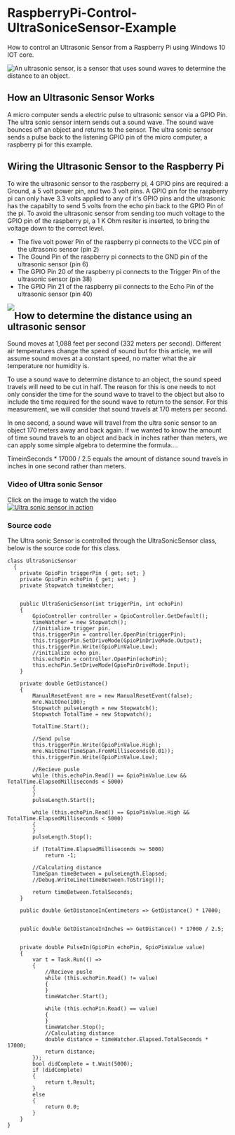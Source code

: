 # RaspberryPi-Control-UltraSoniceSensor-Example
<p>
How to control an Ultrasonic Sensor from a Raspberry Pi using Windows 10 IOT core.
</p>
<p>
<img style="float:left;" src="https://raw.githubusercontent.com/StuartSmith/RaspberryPi-Control-UltraSonicSensor/master/Images/UltraSonicWiringBySelf.jpg">
<p>An ultrasonic sensor, is a sensor that uses sound waves to determine the distance to an object.</p>  

<h2> How an Ultrasonic Sensor Works</h2>
<p>
A micro computer sends a electric pulse to ultrasonic sensor via a GPIO Pin. The ultra sonic sensor intern sends out a sound wave. The sound wave bounces off an object and returns to the sensor. The ultra sonic sensor sends a pulse back to the listening GPIO pin of the micro computer, a raspberry pi for this example. 
</p>

<h2> Wiring the Ultrasonic Sensor to the Raspberry Pi </h2>
<p>
To wire the ultrasonic sensor to the raspberry pi,  4 GPIO pins are required: a Ground, a 5 volt power pin, and two 3 volt pins. A GPIO pin for the raspberry pi can only have 3.3 volts applied to any of it's GPIO pins and the ultrasonic has the capabilty to send 5 volts from the echo pin back to the GPIO Pin of the pi. To avoid the ultrasonic sensor from sending too much voltage to the GPIO pin of the raspberry pi, a 1 K Ohm resiter is inserted, to bring the voltage down to the correct level. 

<ul>
<li>The five volt power Pin of the raspberry pi connects to the VCC pin of the ultrasonic sensor (pin 2)</li>
<li>The Gound Pin of the raspberry pi connects to the GND pin of the ultrasonic sensor (pin 6)</li>
<li>The GPIO Pin 20 of the raspberry pi connects to the Trigger Pin of the ultrasonic sensor (pin 38)</li>
<li>The GPIO Pin 21 of the raspberry pii connects to the Echo Pin of the ultrasonic sensor (pin 40)</li>
</ul>

</p>
<img style="float:left;" src="https://raw.githubusercontent.com/StuartSmith/RaspberryPi-Control-UltraSonicSensor/master/Images/UltraSonicWiringToPi.jpg">



<h2> How to determine the distance using an ultrasonic sensor</h2>
<p>
Sound moves at 1,088 feet per second (332 meters per second).  Different air temperatures change the speed of sound but for this article, we will assume sound moves at a constant speed, no matter what the air temperature nor humidity is. 
</p> 
<p>
To use a sound wave to determine distance to an object, the sound speed travels will need to be cut in half.  The reason for this is one needs to not only consider the time for the sound wave to travel to the object but also to include the time required for the sound wave to return to the sensor. For this measurement, we will consider that sound travels at 170 meters per second.
</p>
<p>
In one second, a sound wave will travel from the ultra sonic sensor to an object 170 meters away and back again. If we wanted to know the amount of time sound travels to an object and back in inches rather than meters, we can apply some simple algebra to determine the formula....
    
<p>TimeinSeconds * 17000 / 2.5 equals the amount of distance sound travels in inches in one second rather than meters. </p>  
</p>


</p>

### Video of Ultra sonic Sensor
Click on the image to watch the video<br>
[![Ultra sonic sensor in action](http://img.youtube.com/vi/W1CB5mVedls/0.jpg)](http://www.youtube.com/watch?v=W1CB5mVedls)

### Source code

The Ultra sonic Sensor  is controlled through the UltraSonicSensor class, below is the source code for this class.
<br>

    class UltraSonicSensor
      {
        private GpioPin triggerPin { get; set; }
        private GpioPin echoPin { get; set; }
        private Stopwatch timeWatcher;


        public UltraSonicSensor(int triggerPin, int echoPin)
        {
            GpioController controller = GpioController.GetDefault();
            timeWatcher = new Stopwatch();
            //initialize trigger pin.
            this.triggerPin = controller.OpenPin(triggerPin);
            this.triggerPin.SetDriveMode(GpioPinDriveMode.Output);
            this.triggerPin.Write(GpioPinValue.Low);
            //initialize echo pin.
            this.echoPin = controller.OpenPin(echoPin);
            this.echoPin.SetDriveMode(GpioPinDriveMode.Input);
        }

        private double GetDistance()
        {
            ManualResetEvent mre = new ManualResetEvent(false);
            mre.WaitOne(100);
            Stopwatch pulseLength = new Stopwatch();
            Stopwatch TotalTime = new Stopwatch();
            
            TotalTime.Start();
            
            //Send pulse
            this.triggerPin.Write(GpioPinValue.High);
            mre.WaitOne(TimeSpan.FromMilliseconds(0.01));
            this.triggerPin.Write(GpioPinValue.Low);

            //Recieve pusle
            while (this.echoPin.Read() == GpioPinValue.Low && TotalTime.ElapsedMilliseconds < 5000)
            {
            }
            pulseLength.Start();

            while (this.echoPin.Read() == GpioPinValue.High && TotalTime.ElapsedMilliseconds < 5000)
            {
            }
            pulseLength.Stop();

            if (TotalTime.ElapsedMilliseconds >= 5000)
                return -1;
                
            //Calculating distance
            TimeSpan timeBetween = pulseLength.Elapsed;
            //Debug.WriteLine(timeBetween.ToString());
           
            return timeBetween.TotalSeconds;
        }

        public double GetDistanceInCentimeters => GetDistance() * 17000;

        
        public double GetDistanceInInches => GetDistance() * 17000 / 2.5;
        
        
        private double PulseIn(GpioPin echoPin, GpioPinValue value)
        {
            var t = Task.Run(() =>
            {
                //Recieve pusle
                while (this.echoPin.Read() != value)
                {
                }
                timeWatcher.Start();

                while (this.echoPin.Read() == value)
                {
                }
                timeWatcher.Stop();
                //Calculating distance
                double distance = timeWatcher.Elapsed.TotalSeconds * 17000;
                return distance;
            });
            bool didComplete = t.Wait(5000);
            if (didComplete)
            {
                return t.Result;
            }
            else
            {
                return 0.0;
            }
        }
    }
